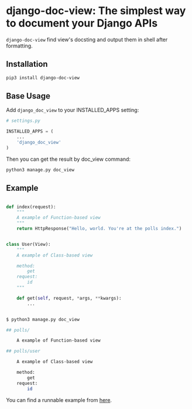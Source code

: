 # django-doc-view: The simplest way to document your Django APIs

`django-doc-view` find view's docsting and output them in shell after formatting.

## Installation

```bash
pip3 install django-doc-view
```

## Base Usage

Add `django_doc_view` to your INSTALLED_APPS setting:

```python
# settings.py

INSTALLED_APPS = (
    ...
    'django_doc_view'
)
```

Then you can get the result by doc_view command:

```bash
python3 manage.py doc_view
```

## Example

```python

def index(request):
    """
    A example of Function-based view
    """
    return HttpResponse("Hello, world. You're at the polls index.")


class User(View):
    """
    A example of Class-based view

    method:
        get
    request:
        id
    """

    def get(self, request, *args, **kwargs):
        ...
```

```bash

$ python3 manage.py doc_view

## polls/

    A example of Function-based view

## polls/user

    A example of Class-based view

    method:
        get
    request:
        id

```

You can find a runnable example from [here](https://github.com/ocavue/django-doc-view-emample).
